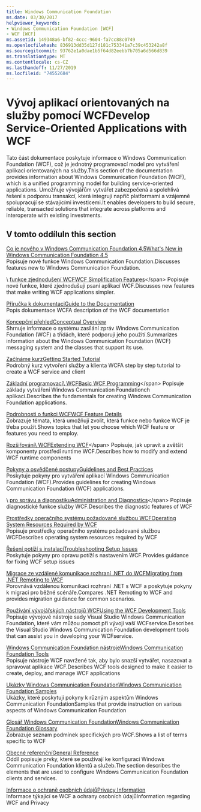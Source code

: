 ```yaml
---
title: Windows Communication Foundation
ms.date: 03/30/2017
helpviewer_keywords:
- Windows Communication Foundation [WCF]
- WCF [WCF]
ms.assetid: 149348a6-bf82-4ccc-9604-fa7cc88c0749
ms.openlocfilehash: 836913dd35d127d181c753341a7c39c453242a8f
ms.sourcegitcommit: 93762e1a0dae1b5f64d82eebb7b705a6d566d839
ms.translationtype: MT
ms.contentlocale: cs-CZ
ms.lasthandoff: 11/27/2019
ms.locfileid: "74552684"
---
```

# <a name="develop-service-oriented-applications-with-wcf"></a><span data-ttu-id="cfd91-102">Vývoj aplikací orientovaných na služby pomocí WCF</span><span class="sxs-lookup"><span data-stu-id="cfd91-102">Develop Service-Oriented Applications with WCF</span></span>

<span data-ttu-id="cfd91-103">Tato část dokumentace poskytuje informace o Windows Communication Foundation (WCF), což je jednotný programovací model pro vytváření aplikací orientovaných na služby.</span><span class="sxs-lookup"><span data-stu-id="cfd91-103">This section of the documentation provides information about Windows Communication Foundation (WCF), which is a unified programming model for building service-oriented applications.</span></span> <span data-ttu-id="cfd91-104">Umožňuje vývojářům vytvářet zabezpečená a spolehlivá řešení s podporou transakcí, která integrují napříč platformami a vzájemně spolupracují se stávajícími investicemi.</span><span class="sxs-lookup"><span data-stu-id="cfd91-104">It enables developers to build secure, reliable, transacted solutions that integrate across platforms and interoperate with existing investments.</span></span>

## <a name="in-this-section"></a><span data-ttu-id="cfd91-105">V tomto oddílu</span><span class="sxs-lookup"><span data-stu-id="cfd91-105">In this section</span></span>

 <span data-ttu-id="cfd91-106">[Co je nového v Windows Communication Foundation 4,5](whats-new.md)</span><span class="sxs-lookup"><span data-stu-id="cfd91-106">[What's New in Windows Communication Foundation 4.5](whats-new.md)</span></span>\
 <span data-ttu-id="cfd91-107">Popisuje nové funkce Windows Communication Foundation.</span><span class="sxs-lookup"><span data-stu-id="cfd91-107">Discusses features new to Windows Communication Foundation.</span></span>

 <span data-ttu-id="cfd91-108">\ [funkce zjednodušení WCF](wcf-simplification-features.md)</span><span class="sxs-lookup"><span data-stu-id="cfd91-108">[WCF Simplification Features](wcf-simplification-features.md)\</span></span>
 <span data-ttu-id="cfd91-109">Popisuje nové funkce, které zjednodušují psaní aplikací WCF.</span><span class="sxs-lookup"><span data-stu-id="cfd91-109">Discusses new features that make writing WCF applications simpler.</span></span>

 <span data-ttu-id="cfd91-110">[Příručka k dokumentaci](guide-to-the-documentation.md)</span><span class="sxs-lookup"><span data-stu-id="cfd91-110">[Guide to the Documentation](guide-to-the-documentation.md)</span></span>\
 <span data-ttu-id="cfd91-111">Popis dokumentace WCF</span><span class="sxs-lookup"><span data-stu-id="cfd91-111">A description of the WCF documentation</span></span>

 <span data-ttu-id="cfd91-112">[Koncepční přehled](conceptual-overview.md)</span><span class="sxs-lookup"><span data-stu-id="cfd91-112">[Conceptual Overview](conceptual-overview.md)</span></span>\
 <span data-ttu-id="cfd91-113">Shrnuje informace o systému zasílání zpráv Windows Communication Foundation (WCF) a třídách, které podporují jeho použití.</span><span class="sxs-lookup"><span data-stu-id="cfd91-113">Summarizes information about the Windows Communication Foundation (WCF) messaging system and the classes that support its use.</span></span>

 <span data-ttu-id="cfd91-114">[Začínáme kurz](getting-started-tutorial.md)</span><span class="sxs-lookup"><span data-stu-id="cfd91-114">[Getting Started Tutorial](getting-started-tutorial.md)</span></span>\
 <span data-ttu-id="cfd91-115">Podrobný kurz vytvoření služby a klienta WCF</span><span class="sxs-lookup"><span data-stu-id="cfd91-115">A step by step tutorial to create a WCF service and client</span></span>

 <span data-ttu-id="cfd91-116">[Základní programovací\ WCF](basic-wcf-programming.md)</span><span class="sxs-lookup"><span data-stu-id="cfd91-116">[Basic WCF Programming](basic-wcf-programming.md)\</span></span>
 <span data-ttu-id="cfd91-117">Popisuje základy vytváření Windows Communication Foundationch aplikací.</span><span class="sxs-lookup"><span data-stu-id="cfd91-117">Describes the fundamentals for creating Windows Communication Foundation applications.</span></span>

 <span data-ttu-id="cfd91-118">[Podrobnosti o funkci WCF](./feature-details/index.md)</span><span class="sxs-lookup"><span data-stu-id="cfd91-118">[WCF Feature Details](./feature-details/index.md)</span></span>\
 <span data-ttu-id="cfd91-119">Zobrazuje témata, která umožňují zvolit, která funkce nebo funkce WCF je třeba použít.</span><span class="sxs-lookup"><span data-stu-id="cfd91-119">Shows topics that let you choose which WCF feature or features you need to employ.</span></span>

 <span data-ttu-id="cfd91-120">[Rozšiřování\ WCF](./extending/index.md)</span><span class="sxs-lookup"><span data-stu-id="cfd91-120">[Extending WCF](./extending/index.md)\</span></span>
 <span data-ttu-id="cfd91-121">Popisuje, jak upravit a zvětšit komponenty prostředí runtime WCF.</span><span class="sxs-lookup"><span data-stu-id="cfd91-121">Describes how to modify and extend WCF runtime components</span></span>

 <span data-ttu-id="cfd91-122">[Pokyny a osvědčené postupy](guidelines-and-best-practices.md)</span><span class="sxs-lookup"><span data-stu-id="cfd91-122">[Guidelines and Best Practices](guidelines-and-best-practices.md)</span></span>\
 <span data-ttu-id="cfd91-123">Poskytuje pokyny pro vytváření aplikací Windows Communication Foundation (WCF).</span><span class="sxs-lookup"><span data-stu-id="cfd91-123">Provides guidelines for creating Windows Communication Foundation (WCF) applications.</span></span>

 <span data-ttu-id="cfd91-124">\ [pro správu a diagnostiku](./diagnostics/index.md)</span><span class="sxs-lookup"><span data-stu-id="cfd91-124">[Administration and Diagnostics](./diagnostics/index.md)\</span></span>
 <span data-ttu-id="cfd91-125">Popisuje diagnostické funkce služby WCF.</span><span class="sxs-lookup"><span data-stu-id="cfd91-125">Describes the diagnostic features of WCF</span></span>

 <span data-ttu-id="cfd91-126">[Prostředky operačního systému požadované službou WCF](operating-system-resources-required-by-wcf.md)</span><span class="sxs-lookup"><span data-stu-id="cfd91-126">[Operating System Resources Required by WCF](operating-system-resources-required-by-wcf.md)</span></span>\
 <span data-ttu-id="cfd91-127">Popisuje prostředky operačního systému požadované službou WCF</span><span class="sxs-lookup"><span data-stu-id="cfd91-127">Describes operating system resources required by WCF</span></span>

 <span data-ttu-id="cfd91-128">[Řešení potíží s instalací](troubleshooting-setup-issues.md)</span><span class="sxs-lookup"><span data-stu-id="cfd91-128">[Troubleshooting Setup Issues](troubleshooting-setup-issues.md)</span></span>\
 <span data-ttu-id="cfd91-129">Poskytuje pokyny pro opravu potíží s nastavením WCF.</span><span class="sxs-lookup"><span data-stu-id="cfd91-129">Provides guidance for fixing WCF setup issues</span></span>

 <span data-ttu-id="cfd91-130">[Migrace ze vzdálené komunikace rozhraní .NET do WCF](migrating-from-net-remoting-to-wcf.md)</span><span class="sxs-lookup"><span data-stu-id="cfd91-130">[Migrating from .NET Remoting to WCF](migrating-from-net-remoting-to-wcf.md)</span></span>\
 <span data-ttu-id="cfd91-131">Porovnává vzdálenou komunikaci rozhraní .NET s WCF a poskytuje pokyny k migraci pro běžné scénáře.</span><span class="sxs-lookup"><span data-stu-id="cfd91-131">Compares .NET Remoting to WCF and provides migration guidance for common scenarios.</span></span>

 <span data-ttu-id="cfd91-132">[Používání vývojářských nástrojů WCF](using-the-wcf-development-tools.md)</span><span class="sxs-lookup"><span data-stu-id="cfd91-132">[Using the WCF Development Tools](using-the-wcf-development-tools.md)</span></span>\
 <span data-ttu-id="cfd91-133">Popisuje vývojové nástroje sady Visual Studio Windows Communication Foundation, které vám můžou pomoct při vývoji vaší WCFservice.</span><span class="sxs-lookup"><span data-stu-id="cfd91-133">Describes the Visual Studio Windows Communication Foundation development tools that can assist you in developing your WCFservice.</span></span>

 <span data-ttu-id="cfd91-134">[Windows Communication Foundation nástroje](tools.md)</span><span class="sxs-lookup"><span data-stu-id="cfd91-134">[Windows Communication Foundation Tools](tools.md)</span></span>\
 <span data-ttu-id="cfd91-135">Popisuje nástroje WCF navržené tak, aby bylo snazší vytvářet, nasazovat a spravovat aplikace WCF.</span><span class="sxs-lookup"><span data-stu-id="cfd91-135">Describes WCF tools designed to make it easier to create, deploy, and manage WCF applications</span></span>

 <span data-ttu-id="cfd91-136">[Ukázky Windows Communication Foundation](./samples/index.md)</span><span class="sxs-lookup"><span data-stu-id="cfd91-136">[Windows Communication Foundation Samples](./samples/index.md)</span></span>\
 <span data-ttu-id="cfd91-137">Ukázky, které poskytují pokyny k různým aspektům Windows Communication Foundation</span><span class="sxs-lookup"><span data-stu-id="cfd91-137">Samples that provide instruction on various aspects of Windows Communication Foundation</span></span>

 <span data-ttu-id="cfd91-138">[Glosář Windows Communication Foundation](glossary.md)</span><span class="sxs-lookup"><span data-stu-id="cfd91-138">[Windows Communication Foundation Glossary](glossary.md)</span></span>\
 <span data-ttu-id="cfd91-139">Zobrazuje seznam podmínek specifických pro WCF.</span><span class="sxs-lookup"><span data-stu-id="cfd91-139">Shows a list of terms specific to WCF</span></span>

 <span data-ttu-id="cfd91-140">[Obecné referenční](general-reference.md)</span><span class="sxs-lookup"><span data-stu-id="cfd91-140">[General Reference](general-reference.md)</span></span>\
 <span data-ttu-id="cfd91-141">Oddíl popisuje prvky, které se používají ke konfiguraci Windows Communication Foundation klientů a služeb.</span><span class="sxs-lookup"><span data-stu-id="cfd91-141">The section describes the elements that are used to configure Windows Communication Foundation clients and services.</span></span>

 <span data-ttu-id="cfd91-142">[Informace o ochraně osobních údajů](privacy-information.md)</span><span class="sxs-lookup"><span data-stu-id="cfd91-142">[Privacy Information](privacy-information.md)</span></span>\
 <span data-ttu-id="cfd91-143">Informace týkající se WCF a ochrany osobních údajů</span><span class="sxs-lookup"><span data-stu-id="cfd91-143">Information regarding WCF and Privacy</span></span>
